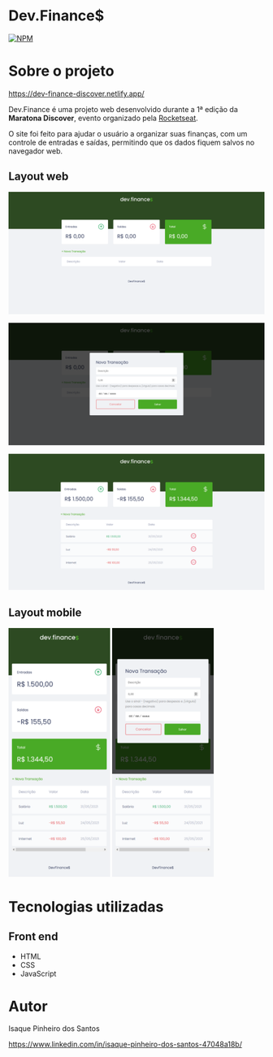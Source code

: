 # Dev.Finance$ 
[![NPM](https://img.shields.io/npm/l/react)](https://github.com/IsaqueP/Dev.Finance/blob/main/LICENSE) 

# Sobre o projeto

https://dev-finance-discover.netlify.app/

Dev.Finance é uma projeto web desenvolvido durante a 1ª edição da **Maratona Discover**, evento organizado pela [Rocketseat](https://rocketseat.com.br/ "Site da Rocketseat").

O site foi feito para ajudar o usuário a organizar suas finanças, com um controle de entradas e saídas, permitindo que os dados fiquem salvos no navegador web.

## Layout web
![Web 1](https://github.com/IsaqueP/Dev.Finance/blob/main/assets/GitHub/Screenshot_Desktop_Clean.png)

![Web 2](https://github.com/IsaqueP/Dev.Finance/blob/main/assets/GitHub/Screenshot_Desktop_Modal.png)

![Web 3](https://github.com/IsaqueP/Dev.Finance/blob/main/assets/GitHub/Screenshot_Deskotp_withData.png)

## Layout mobile
<img src="https://github.com/IsaqueP/Dev.Finance/blob/main/assets/GitHub/Screenshot_Mobile_withData.png" width="200"> <img src="https://github.com/IsaqueP/Dev.Finance/blob/main/assets/GitHub/Screenshot_Mobile_Modal.png" width="200">

# Tecnologias utilizadas
## Front end
- HTML
- CSS
- JavaScript


# Autor

Isaque Pinheiro dos Santos

https://www.linkedin.com/in/isaque-pinheiro-dos-santos-47048a18b/

